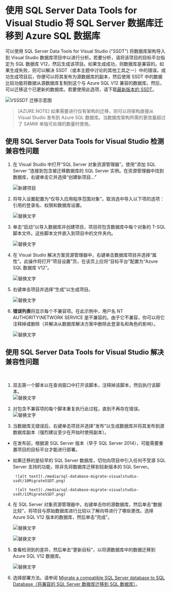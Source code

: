 <properties
   pageTitle="在迁移到 SQL 数据库之前，修复 SQL Server 数据库兼容性问题"
   description="Azure SQL 数据库, 数据库迁移, 兼容性, SQL Azure 迁移向导, SSDT"
   services="sql-database"
   documentationCenter=""
   authors="carlrabeler"
   manager="jhubbard"
   editor=""/>

<tags
   ms.service="sql-database"
   ms.date="03/22/2016"
   wacn.date="05/16/2016"/>

# 使用 SQL Server Data Tools for Visual Studio 将 SQL Server 数据库迁移到 Azure SQL 数据库

可以使用 SQL Server Data Tools for Visual Studio ("SSDT") 将数据库架构导入到 Visual Studio 数据库项目中以进行分析。若要分析，请将该项目的目标平台指定为 SQL 数据库 V12，然后生成该项目。如果生成成功，则数据库是兼容的。如果生成失败，则可以解决 SSDT（或本主题中讨论的其他工具之一）中的错误。成功生成项目后，你便可以将其发布为源数据库的副本，然后使用 SSDT 中的数据比较功能将数据从源数据库复制到这个与 Azure SQL V12 兼容的数据库。然后，可以迁移这个已更新的数据库。若要使用此选项，请下载[最新版本的 SSDT](https://msdn.microsoft.com/zh-cn/library/mt204009.aspx)。

  ![VSSSDT 迁移示意图](./media/sql-database-cloud-migrate/03VSSSDTDiagram.png)

  > [AZURE.NOTE] 如果需要进行仅有架构的迁移，则可以将架构直接从 Visual Studio 发布到 Azure SQL 数据库。当数据库架构所需的更改量超过了 SAMW 单独可处理的数量时使用。

## 使用 SQL Server Data Tools for Visual Studio 检测兼容性问题
   
1.	在 Visual Studio 中打开“SQL Server 对象资源管理器”。使用“添加 SQL Server ”连接到包含被迁移数据库的 SQL Server 实例。在资源管理器中找到数据库，右键单击它并选择“创建新项目...”     
    
	![新建项目](./media/sql-database-migrate-visualstudio-ssdt/02MigrateSSDT.png)
   
2.	将导入设置配置为“仅导入应用程序范围对象”。取消选中导入以下项的选项：引用的登录名、权限和数据库设置。

    ![替换文字](./media/sql-database-migrate-visualstudio-ssdt/03MigrateSSDT.png)

3.	单击“启动”以导入数据库并创建项目，项目将包含数据库中每个对象的 T-SQL 脚本文件。这些脚本文件嵌入到项目中的文件夹内。

    ![替换文字](./media/sql-database-migrate-visualstudio-ssdt/04MigrateSSDT.png)

4.	在 Visual Studio 解决方案资源管理器中，右键单击数据库项目并选择“属性”。此操作将打开“项目设置”页，在该页上应将“目标平台”配置为“Azure SQL 数据库 V12”。
    
    ![替换文字](./media/sql-database-migrate-visualstudio-ssdt/05MigrateSSDT.png)
    
5.	右键单击项目并选择“生成”以生成项目。
    
	![替换文字](./media/sql-database-migrate-visualstudio-ssdt/06MigrateSSDT.png)
    
6.	**错误列表**将显示每个不兼容项。在此示例中，用户名 NT AUTHORITY\\NETWORK SERVICE 是不兼容的。由于它不兼容，你可以将它注释掉或删除（并解决从数据库解决方案中删除此登录名和角色的影响）。
    
	![替换文字](./media/sql-database-migrate-visualstudio-ssdt/07MigrateSSDT.png)
    
## 使用 SQL Server Data Tools for Visual Studio 解决兼容性问题        
  
1.	双击第一个脚本以在查询窗口中打开该脚本，注释掉该脚本，然后执行该脚本。     
	![替换文字](./media/sql-database-migrate-visualstudio-ssdt/08MigrateSSDT.png)    

2.	对包含不兼容项的每个脚本重复执行此过程，直到不再存在错误。    
	![替换文字](./media/sql-database-migrate-visualstudio-ssdt/09MigrateSSDT.png)
3.	当数据库无错误后，右键单击项目并选择“发布”以生成数据库并将其发布到源数据库副本（强烈建议至少在开始时使用副本）。     
 - 在发布前，根据源 SQL Server 版本（早于 SQL Server 2014），可能需要重置项目的目标平台才能进行部署。     
 - 如果迁移的是较早的 SQL Server 数据库，切勿向项目中引入任何不受源 SQL Server 支持的功能，除非先将数据库迁移到较新版本的 SQL Server。     

    	![alt text](./media/sql-database-migrate-visualstudio-ssdt/10MigrateSSDT.png)    
    
    	![alt text](./media/sql-database-migrate-visualstudio-ssdt/11MigrateSSDT.png)    
    
4.	在 SQL Server 对象资源管理器中，右键单击你的源数据库，然后单击“数据比较”，将项目与原始数据库进行比较以了解向导进行了哪些更改。选择 Azure SQL V12 版本的数据库，然后单击“完成”。    
    
	![替换文字](./media/sql-database-migrate-visualstudio-ssdt/12MigrateSSDT.png)
    
	![替换文字](./media/sql-database-migrate-visualstudio-ssdt/13MigrateSSDT.png)
    
5.	查看检测到的差异，然后单击“更新目标”，以将源数据库中的数据迁移到 Azure SQL V12 数据库。
    
	![替换文字](./media/sql-database-migrate-visualstudio-ssdt/14MigrateSSDT.png)
    
6.	选择部署方法。请参阅 [Migrate a compatible SQL Server database to SQL Database（将兼容的 SQL Server 数据库迁移到 SQL 数据库）](/documentation/articles/sql-database-cloud-migrate)。  

<!---HONumber=Mooncake_0503_2016-->
